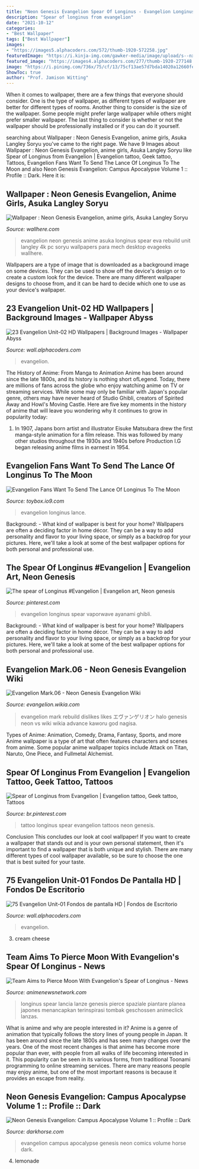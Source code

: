```yaml
---
title: "Neon Genesis Evangelion Spear Of Longinus - Evangelion Longinus Lance"
description: "Spear of longinus from evangelion"
date: "2021-10-12"
categories:
- "Best Wallpaper"
tags: ["Best Wallpaper"]
images:
- "https://images5.alphacoders.com/572/thumb-1920-572258.jpg"
featuredImage: "https://i.kinja-img.com/gawker-media/image/upload/s--nxAE8pG---/c_fill,fl_progressive,g_center,h_900,q_80,w_1600/teltdtguiwmqdofobas6.png"
featured_image: "https://images4.alphacoders.com/277/thumb-1920-277148.jpg"
image: "https://i.pinimg.com/736x/75/cf/13/75cf13ae57d7bda14020a12660fe6fdd--neon-genesis-evangelion-manga-anime.jpg"
ShowToc: true
author: "Prof. Jamison Witting"
---
```



When it comes to wallpaper, there are a few things that everyone should consider. One is the type of wallpaper, as different types of wallpaper are better for different types of rooms. Another thing to consider is the size of the wallpaper. Some people might prefer large wallpaper while others might prefer smaller wallpaper. The last thing to consider is whether or not the wallpaper should be professionally installed or if you can do it yourself.

	

		
searching about Wallpaper : Neon Genesis Evangelion, anime girls, Asuka Langley Soryu you've came to the right page. We have 9 Images about Wallpaper : Neon Genesis Evangelion, anime girls, Asuka Langley Soryu like Spear of Longinus from Evangelion | Evangelion tattoo, Geek tattoo, Tattoos, Evangelion Fans Want To Send The Lance Of Longinus To The Moon and also Neon Genesis Evangelion: Campus Apocalypse Volume 1 :: Profile :: Dark. Here it is:
		
    
## Wallpaper : Neon Genesis Evangelion, Anime Girls, Asuka Langley Soryu

<img loading=lazy src="https://get.wallhere.com/photo/Neon-Genesis-Evangelion-anime-girls-Asuka-Langley-Soryu-Spear-of-Longinus-EVA-Unit-13-mech-Rebuild-of-Evangelion-1318005.jpg" onerror="this.onerror=null;this.src='https://tse2.mm.bing.net/th?id=OIP.kRXcKupLBhrvnoSaqCRxAAHaC9&amp;pid=15.1';" alt="Wallpaper : Neon Genesis Evangelion, anime girls, Asuka Langley Soryu">

_Source: wallhere.com_

>evangelion neon genesis anime asuka longinus spear eva rebuild unit langley 4k pc soryu wallpapers para mech desktop evageeks wallhere. 

	

Wallpapers are a type of image that is downloaded as a background image on some devices. They can be used to show off the device's design or to create a custom look for the device. There are many different wallpaper designs to choose from, and it can be hard to decide which one to use as your device's wallpaper.

    
## 23 Evangelion Unit-02 HD Wallpapers | Background Images - Wallpaper Abyss

<img loading=lazy src="https://images5.alphacoders.com/572/thumb-1920-572258.jpg" onerror="this.onerror=null;this.src='https://tse1.mm.bing.net/th?id=OIP.Tv4AuF7pc5saKA_b_rPzfwHaD6&amp;pid=15.1';" alt="23 Evangelion Unit-02 HD Wallpapers | Background Images - Wallpaper Abyss">

_Source: wall.alphacoders.com_

>evangelion. 

	

The History of Anime: From Manga to Animation
Anime has been around since the late 1800s, and its history is nothing short ofLegend. Today, there are millions of fans across the globe who enjoy watching anime on TV or streaming services. While some may only be familiar with Japan's popular genre, others may have never heard of Studio Ghibli, creators of Spirited Away and Howl's Moving Castle. Here are five key moments in the history of anime that will leave you wondering why it continues to grow in popularity today:
1) In 1907, Japans born artist and illustrator Eisuke Matsubara drew the first manga-style animation for a film release. This was followed by many other studios throughout the 1930s and 1940s before Production I.G began releasing anime films in earnest in 1954.

    
## Evangelion Fans Want To Send The Lance Of Longinus To The Moon

<img loading=lazy src="https://i.kinja-img.com/gawker-media/image/upload/s--nxAE8pG---/c_fill,fl_progressive,g_center,h_900,q_80,w_1600/teltdtguiwmqdofobas6.png" onerror="this.onerror=null;this.src='https://tse4.mm.bing.net/th?id=OIP.omy5O50PLxcttwlMuNiDxQHaEK&amp;pid=15.1';" alt="Evangelion Fans Want To Send The Lance Of Longinus To The Moon">

_Source: toybox.io9.com_

>evangelion longinus lance. 

	

Background: - What kind of wallpaper is best for your home?
Wallpapers are often a deciding factor in home décor. They can be a way to add personality and flavor to your living space, or simply as a backdrop for your pictures. Here, we'll take a look at some of the best wallpaper options for both personal and professional use.

    
## The Spear Of Longinus #Evangelion | Evangelion Art, Neon Genesis

<img loading=lazy src="https://i.pinimg.com/736x/75/cf/13/75cf13ae57d7bda14020a12660fe6fdd--neon-genesis-evangelion-manga-anime.jpg" onerror="this.onerror=null;this.src='https://tse4.mm.bing.net/th?id=OIP.kkgtvXmIlbytxxk3GMWmhAAAAA&amp;pid=15.1';" alt="The spear of Longinus #Evangelion | Evangelion art, Neon genesis">

_Source: pinterest.com_

>evangelion longinus spear vaporwave ayanami ghibli. 

	

Background: - What kind of wallpaper is best for your home?
Wallpapers are often a deciding factor in home décor. They can be a way to add personality and flavor to your living space, or simply as a backdrop for your pictures. Here, we'll take a look at some of the best wallpaper options for both personal and professional use.

    
## Evangelion Mark.06 - Neon Genesis Evangelion Wiki

<img loading=lazy src="http://img4.wikia.nocookie.net/__cb20130316193536/evangelion/images/7/78/Mark.06_with_Halo_(Rebuild_2.0).png" onerror="this.onerror=null;this.src='https://tse4.mm.bing.net/th?id=OIP.7lB-X34D-LdxxBLORwGBUQHaEK&amp;pid=15.1';" alt="Evangelion Mark.06 - Neon Genesis Evangelion Wiki">

_Source: evangelion.wikia.com_

>evangelion mark rebuild dislikes likes エヴァンゲリオン halo genesis neon vs wiki wikia advance kaworu god nagisa. 

	

Types of Anime: Animation, Comedy, Drama, Fantasy, Sports, and more
Anime wallpaper is a type of art that often features characters and scenes from anime. Some popular anime wallpaper topics include Attack on Titan, Naruto, One Piece, and Fullmetal Alchemist.

    
## Spear Of Longinus From Evangelion | Evangelion Tattoo, Geek Tattoo, Tattoos

<img loading=lazy src="https://i.pinimg.com/736x/d0/71/e8/d071e806134c1ebeab2c5f300919a43d.jpg" onerror="this.onerror=null;this.src='https://tse3.mm.bing.net/th?id=OIP.9kPA1bqGoXHhgaxbRWBa5AHaHa&amp;pid=15.1';" alt="Spear of Longinus from Evangelion | Evangelion tattoo, Geek tattoo, Tattoos">

_Source: br.pinterest.com_

>tattoo longinus spear evangelion tattoos neon genesis. 

	

Conclusion
This concludes our look at cool wallpaper! If you want to create a wallpaper that stands out and is your own personal statement, then it's important to find a wallpaper that is both unique and stylish. There are many different types of cool wallpaper available, so be sure to choose the one that is best suited for your taste.

    
## 75 Evangelion Unit-01 Fondos De Pantalla HD | Fondos De Escritorio

<img loading=lazy src="https://images4.alphacoders.com/277/thumb-1920-277148.jpg" onerror="this.onerror=null;this.src='https://tse4.mm.bing.net/th?id=OIP.jI6jxnPVB34D1b27vn-2wQHaEo&amp;pid=15.1';" alt="75 Evangelion Unit-01 Fondos de pantalla HD | Fondos de Escritorio">

_Source: wall.alphacoders.com_

>evangelion. 

	

3. cream cheese 

    
## Team Aims To Pierce Moon With Evangelion&#039;s Spear Of Longinus - News

<img loading=lazy src="https://www.animenewsnetwork.com/thumbnails/max1000x1500/cms/news/83876/content_dcdfd41cb6e96e78736deb5f5add6f6311da8e80-1..jpeg" onerror="this.onerror=null;this.src='https://tse2.mm.bing.net/th?id=OIP.ygRbjTJoj0hxFJbruba_8AHaHE&amp;pid=15.1';" alt="Team Aims to Pierce Moon With Evangelion&#039;s Spear of Longinus - News">

_Source: animenewsnetwork.com_

>longinus spear lancia lanze genesis pierce spaziale piantare planea japones menancapkan terinspirasi tombak geschossen animeclick lanzas. 

	

What is anime and why are people interested in it?
Anime is a genre of animation that typically follows the story lines of young people in Japan. It has been around since the late 1800s and has seen many changes over the years. One of the most recent changes is that anime has become more popular than ever, with people from all walks of life becoming interested in it. This popularity can be seen in its various forms, from traditional Toonami programming to online streaming services. There are many reasons people may enjoy anime, but one of the most important reasons is because it provides an escape from reality.

    
## Neon Genesis Evangelion: Campus Apocalypse Volume 1 :: Profile :: Dark

<img loading=lazy src="https://d2lzb5v10mb0lj.cloudfront.net/common/salestools/previews/ngecav1/ngecav1p2.jpg" onerror="this.onerror=null;this.src='https://tse1.mm.bing.net/th?id=OIP.7DZH9BK6p1Mgjx1VyroEiwHaK8&amp;pid=15.1';" alt="Neon Genesis Evangelion: Campus Apocalypse Volume 1 :: Profile :: Dark">

_Source: darkhorse.com_

>evangelion campus apocalypse genesis neon comics volume horse dark. 

	

4. lemonade 

